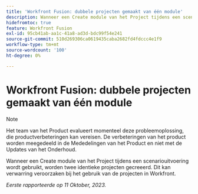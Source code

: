 ```yaml
---
title: 'Workfront Fusion: dubbele projecten gemaakt van één module'
description: Wanneer een Create module van het Project tijdens een scenariouitvoering wordt gebruikt, worden twee identieke projecten gecreeerd. Dit kan verwarring veroorzaken bij het gebruik van de projecten in Workfront.
hidefromtoc: true
feature: Workfront Fusion
exl-id: 95cb41ab-aa1c-41a8-ad3d-bdc99f54e241
source-git-commit: 510d269306ca0619435caba2682fd4fdccc4e1f9
workflow-type: tm+mt
source-wordcount: '100'
ht-degree: 0%

---
```


# Workfront Fusion: dubbele projecten gemaakt van één module

<!--Fusion, WF TOCs-->

>[!NOTE]
>
>Het team van het Product evalueert momenteel deze probleemoplossing, die productverbeteringen kan vereisen. De verbeteringen van het product worden meegedeeld in de Mededelingen van het Product en niet met de Updates van het Onderhoud.

Wanneer een Create module van het Project tijdens een scenariouitvoering wordt gebruikt, worden twee identieke projecten gecreeerd. Dit kan verwarring veroorzaken bij het gebruik van de projecten in Workfront.

_Eerste rapporteerde op 11 Oktober, 2023._
